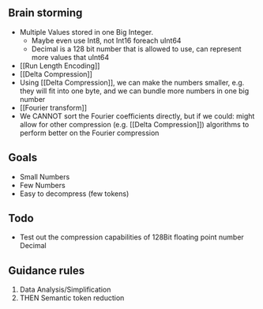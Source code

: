 
Brain storming
---
- Multiple Values stored in one Big Integer.
	- Maybe even use Int8, not Int16 foreach uInt64
	- Decimal is a 128 bit number that is allowed to use, can represent more values that uInt64
- [[Run Length Encoding]]
- [[Delta Compression]]
- Using [[Delta Compression]], we can make the numbers smaller, e.g. they will fit into one byte, and we can bundle more numbers in one big number
- [[Fourier transform]]
- We CANNOT sort the Fourier coefficients directly, but if we could: might allow for other compression  (e.g. [[Delta Compression]]) algorithms to perform better on the Fourier compression

Goals
---
- Small Numbers
- Few Numbers
- Easy to decompress (few tokens)


Todo
---
- Test out the compression capabilities of 128Bit floating point number Decimal


Guidance rules
---
1. Data Analysis/Simplification
2. THEN Semantic token reduction

